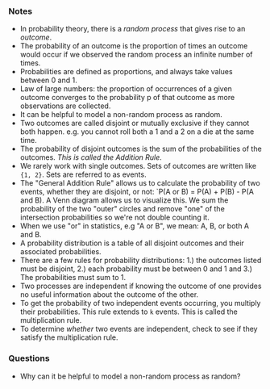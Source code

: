 ### Notes

* In probability theory, there is a *random process* that gives rise to an *outcome*.
* The probability of an outcome is the proportion of times an outcome would occur if we observed the random process an infinite number of times.
* Probabilities are defined as proportions, and always take values between 0 and 1.
* Law of large numbers: the proportion of occurrences of a given outcome converges to the probability p of that outcome as more observations are collected.
* It can be helpful to model a non-random process as random.
* Two outcomes are called disjoint or mutually exclusive if they cannot both happen. e.g. you cannot roll both a 1 and a 2 on a die at the same time.
* The probability of disjoint outcomes is the sum of the probabilities of the outcomes. *This is called the Addition Rule*.
* We rarely work with single outcomes. Sets of outcomes are written like `{1, 2}`. Sets are referred to as events.
* The "General Addition Rule" allows us to calculate the probability of two events, whether they are disjoint, or not: `P(A or B) = P(A) + P(B) - P(A and B). A Venn diagram allows us to visualize this. We sum the probability of the two "outer" circles and remove "one" of the intersection probabilities so we're not double counting it.
* When we use "or" in statistics, e.g "A or B", we mean: A, B, or both A and B.
* A probability distribution is a table of all disjoint outcomes and their associated probabilities.
* There are a few rules for probability distributions: 1.) the outcomes listed must be disjoint, 2.) each probability must be between 0 and 1 and 3.) The probabilities must sum to 1.
* Two processes are independent if knowing the outcome of one provides no useful information about the outcome of the other.
* To get the probability of two independent events occurring, you multiply their probabilities. This rule extends to `k` events. This is called the multiplication rule.
* To determine _whether_ two events are independent, check to see if they satisfy the multiplication rule.

### Questions

* Why can it be helpful to model a non-random process as random?
